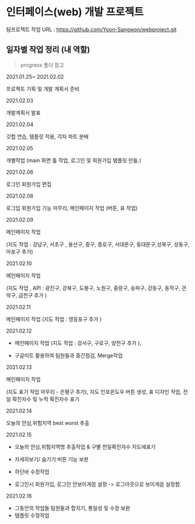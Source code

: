 # 인터페이스(web) 개발 프로젝트

팀프로젝트 작업 URL : https://github.com/Yoon-Sangwon/webproject.git



## 일자별 작업 정리 (내 역할) 

>  progress 폴더 참고

2021.01.25~ 2021.02.02

프로젝트 기획 및 개발 계획서 준비

2021.02.03

개발계획서 발표

2021.02.04 

깃헙 연습, 템플릿 적용, 각자 파트 분배

2021.02.05 

개별작업 (main 화면 틀 작업, 로그인 및 회원가입 탬플릿 만듦.)

2021.02.06 

로그인 회원가입 편집

2021.02.08 

로그입 회원가입 기능 마무리, 메인페이지 작업 (버튼, 표 작업)

2021.02.09

 메인페이지 작업

 (지도 작업 : 강남구, 서초구 , 용산구, 중구, 종로구, 서대문구, 동대문구,성북구, 성동구, 마포구 추가)

2021.02.10

 메인페이지 작업 

(지도 작업 , API : 광진구, 강북구, 도봉구, 노원구, 중랑구, 송파구, 강동구, 동작구, 관악구, 금천구 추가 )

2021.02.11

 메인페이지 작업 (지도 작업 : 영등포구 추가 )

2021.02.12 

- 메인페이지 작업 (지도 작업 : 강서구, 구로구, 양천구 추가 ), 

- 구글미트 활용하여 팀원들과 중간점검, Merge작업 

2021.02.13 

메인페이지 작업 

(지도 표기 작업 마무리 - 은평구 추가), 지도 인포윈도우 버튼 생성, 표 디자인 작업, 전일 확진자수 및 누적 확진자수 표기 

2021.02.14

오늘의 안심,위험지역 best worst 추출

2021.02.15

- 오늘의 안심,위험지역명 추출작업 & 구별 전일확진자수 지도에표기

- 자세히보기/ 숨기기 버튼 기능 보완

-  하단바 수정작업
-  로그인시 회원가입, 로그인 안보이게끔 설정 -> 로그아웃으로 보이게끔 설정함.

2021.02.16

- 그동안의 작업들 팀원들과 합치기, 통일성 및 수정 보완
- 템플릿 수정작업